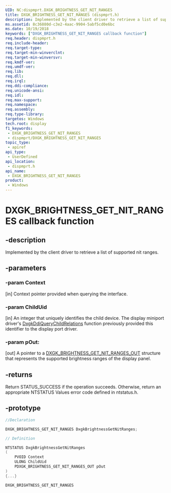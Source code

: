 ```yaml
---
UID: NC:dispmprt.DXGK_BRIGHTNESS_GET_NIT_RANGES
title: DXGK_BRIGHTNESS_GET_NIT_RANGES (dispmprt.h)
description: Implemented by the client driver to retrieve a list of supported nit ranges.
ms.assetid: 8c36880d-c3e2-4aac-9904-5abf5cd0e6bc
ms.date: 10/19/2018
keywords: ["DXGK_BRIGHTNESS_GET_NIT_RANGES callback function"]
req.header: dispmprt.h
req.include-header: 
req.target-type: 
req.target-min-winverclnt: 
req.target-min-winversvr: 
req.kmdf-ver: 
req.umdf-ver: 
req.lib: 
req.dll: 
req.irql: 
req.ddi-compliance: 
req.unicode-ansi: 
req.idl: 
req.max-support: 
req.namespace: 
req.assembly: 
req.type-library: 
targetos: Windows
tech.root: display
f1_keywords:
 - DXGK_BRIGHTNESS_GET_NIT_RANGES
 - dispmprt/DXGK_BRIGHTNESS_GET_NIT_RANGES
topic_type:
 - apiref
api_type:
 - UserDefined
api_location:
 - dispmprt.h
api_name:
 - DXGK_BRIGHTNESS_GET_NIT_RANGES
product:
 - Windows
---
```


# DXGK_BRIGHTNESS_GET_NIT_RANGES callback function


## -description

Implemented by the client driver to retrieve a list of supported nit ranges.

## -parameters

### -param Context

[in] Context pointer provided when querying the interface.

### -param ChildUid

[in] An integer that uniquely identifies the child device. The display miniport driver's [DxgkDdiQueryChildRelations](../dispmprt/nc-dispmprt-dxgkddi_query_child_relations.md) function previously provided this identifier to the display port driver.

### -param pOut:

[out] A pointer to a [DXGK_BRIGHTNESS_GET_NIT_RANGES_OUT](../d3dkmdt/ns-d3dkmdt-_dxgk_brightness_get_nit_ranges_out.md) structure that represents the supported brightness ranges of the display panel.

## -returns

Return STATUS_SUCCESS if the operation succeeds. Otherwise, return an appropriate NTSTATUS Values error code defined in ntstatus.h.

## -prototype

```cpp
//Declaration

DXGK_BRIGHTNESS_GET_NIT_RANGES DxgkBrightnessGetNitRanges;

// Definition

NTSTATUS DxgkBrightnessGetNitRanges
(
	PVOID Context
	ULONG ChildUid
	PDXGK_BRIGHTNESS_GET_NIT_RANGES_OUT pOut
)
{...}

DXGK_BRIGHTNESS_GET_NIT_RANGES


```

